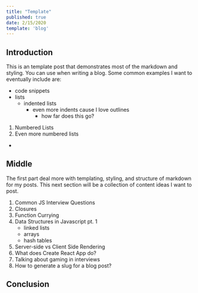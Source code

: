 ```yaml
---
title: "Template"
published: true
date: 2/15/2020
template: 'blog'
---
```


## Introduction

This is an template post that demonstrates most of the markdown and styling. You can use when writing a blog. Some common examples I want to eventually include are:

- code snippets
- lists
  - indented lists
    - even more indents cause I love outlines
      - how far does this go?

1. Numbered Lists
2. Even more numbered lists

-

## Middle

The first part deal more with templating, styling, and structure of markdown for my posts. This next section will be a collection of content ideas I want to post.

1. Common JS Interview Questions
2. Closures
3. Function Currying
4. Data Structures in Javascript pt. 1
   - linked lists
   - arrays
   - hash tables
5. Server-side vs Client Side Rendering
6. What does Create React App do?
7. Talking about gaming in interviews
8. How to generate a slug for a blog post?

## Conclusion
